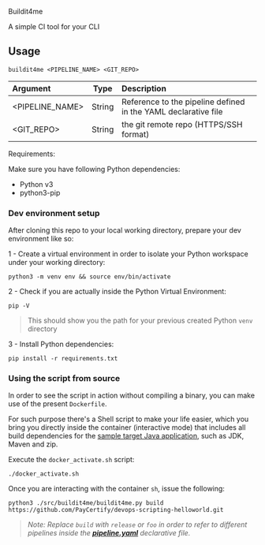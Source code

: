 Buildit4me

A simple CI tool for your CLI

## Usage

```
buildit4me <PIPELINE_NAME> <GIT_REPO>
```

| Argument  |  Type |  Description |
|:-----------|:-------:|:--------------|
|  <PIPELINE_NAME> |  String  | Reference to the pipeline defined in the YAML declarative file  |
| <GIT_REPO>  |  String  | the git remote repo (HTTPS/SSH format) |

Requirements:

Make sure you have following Python dependencies:
- Python v3
- python3-pip

### Dev environment setup

After cloning this repo to your local working directory, prepare your dev environment like so:

1 - Create a virtual environment in order to isolate your Python workspace under your working directory:
```
python3 -m venv env && source env/bin/activate 
```

2 - Check if you are actually inside the Python Virtual Environment:
```
pip -V
```
> This should show you the path for your previous created Python `venv` directory

3 - Install Python dependencies:
```
pip install -r requirements.txt
```

### Using the script from source

In order to see the script in action without compiling a binary, you can make use of the present `Dockerfile`. 

For such purpose there's a Shell script to make your life easier, which you bring you directly inside the container (interactive mode) that includes all build dependencies for the [sample target Java application](https://github.com/PayCertify/devops-scripting-helloworld), such as JDK, Maven and zip.

Execute the `docker_activate.sh` script:
```
./docker_activate.sh
```

Once you are interacting with the container `sh`, issue the following:
```
python3 ./src/buildit4me/buildit4me.py build https://github.com/PayCertify/devops-scripting-helloworld.git
```
> *Note: Replace `build` with `release` or `foo` in order to refer to different pipelines inside the [**pipeline.yaml**](https://github.com/PayCertify/devops-scripting-helloworld/blob/master/pipeline.yml) declarative file.*
